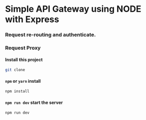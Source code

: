 # Simple API Gateway using NODE with Express

### Request re-routing and authenticate.

### Request Proxy

#### Install this project

```sh
git clone
```

#### `npm` or `yarn` install

```sh
npm install
```

#### `npm run dev` start the server

```sh
npm run dev
```
